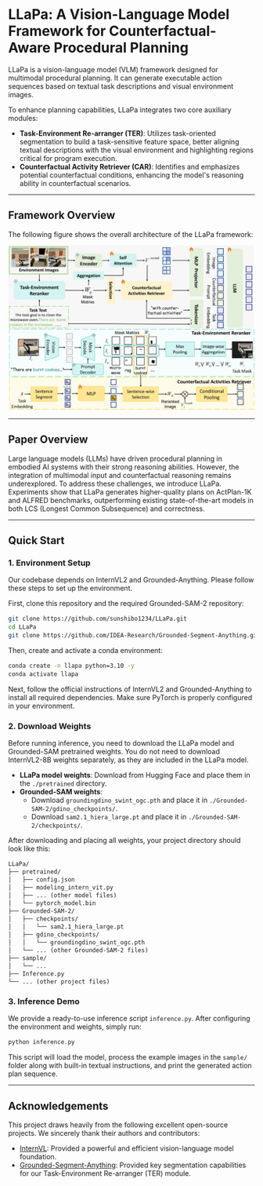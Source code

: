 # LLaPa: A Vision-Language Model Framework for Counterfactual-Aware Procedural Planning

LLaPa is a vision-language model (VLM) framework designed for multimodal procedural planning. It can generate executable action sequences based on textual task descriptions and visual environment images.

To enhance planning capabilities, LLaPa integrates two core auxiliary modules:

- **Task-Environment Re-arranger (TER)**: Utilizes task-oriented segmentation to build a task-sensitive feature space, better aligning textual descriptions with the visual environment and highlighting regions critical for program execution.
- **Counterfactual Activity Retriever (CAR)**: Identifies and emphasizes potential counterfactual conditions, enhancing the model's reasoning ability in counterfactual scenarios.

---

## Framework Overview

The following figure shows the overall architecture of the LLaPa framework:

![LLaPa Framework Overview](overview_01.jpg)

---

## Paper Overview

Large language models (LLMs) have driven procedural planning in embodied AI systems with their strong reasoning abilities. However, the integration of multimodal input and counterfactual reasoning remains underexplored. To address these challenges, we introduce LLaPa. Experiments show that LLaPa generates higher-quality plans on ActPlan-1K and ALFRED benchmarks, outperforming existing state-of-the-art models in both LCS (Longest Common Subsequence) and correctness.

---

## Quick Start

### 1. Environment Setup

Our codebase depends on InternVL2 and Grounded-Anything. Please follow these steps to set up the environment.

First, clone this repository and the required Grounded-SAM-2 repository:

```bash
git clone https://github.com/sunshibo1234/LLaPa.git
cd LLaPa
git clone https://github.com/IDEA-Research/Grounded-Segment-Anything.git Grounded-SAM-2
```

Then, create and activate a conda environment:

```bash
conda create -n llapa python=3.10 -y
conda activate llapa
```

Next, follow the official instructions of InternVL2 and Grounded-Anything to install all required dependencies. Make sure PyTorch is properly configured in your environment.

### 2. Download Weights

Before running inference, you need to download the LLaPa model and Grounded-SAM pretrained weights. You do not need to download InternVL2-8B weights separately, as they are included in the LLaPa model.

- **LLaPa model weights**: Download from Hugging Face and place them in the `./pretrained` directory.
- **Grounded-SAM weights**:
  - Download `groundingdino_swint_ogc.pth` and place it in `./Grounded-SAM-2/gdino_checkpoints/`.
  - Download `sam2.1_hiera_large.pt` and place it in `./Grounded-SAM-2/checkpoints/`.

After downloading and placing all weights, your project directory should look like this:

```
LLaPa/
├── pretrained/
│   ├── config.json
│   ├── modeling_intern_vit.py
│   ├── ... (other model files)
│   └── pytorch_model.bin
├── Grounded-SAM-2/
│   ├── checkpoints/
│   │   └── sam2.1_hiera_large.pt
│   ├── gdino_checkpoints/
│   │   └── groundingdino_swint_ogc.pth
│   └── ... (other Grounded-SAM-2 files)
├── sample/
│   └── ...
├── Inference.py
└── ... (other project files)
```

### 3. Inference Demo

We provide a ready-to-use inference script `inference.py`. After configuring the environment and weights, simply run:

```bash
python inference.py
```

This script will load the model, process the example images in the `sample/` folder along with built-in textual instructions, and print the generated action plan sequence.

---

## Acknowledgements

This project draws heavily from the following excellent open-source projects. We sincerely thank their authors and contributors:

- [InternVL](https://github.com/OpenGVLab/InternVL): Provided a powerful and efficient vision-language model foundation.
- [Grounded-Segment-Anything](https://github.com/IDEA-Research/Grounded-Segment-Anything): Provided key segmentation capabilities for our Task-Environment Re-arranger (TER) module.